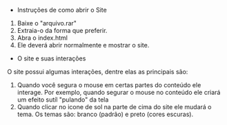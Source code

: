 - Instruções de como abrir o Site
1. Baixe  o "arquivo.rar"
2. Extraia-o da forma que preferir.
3. Abra o index.html
4. Ele deverá abrir normalmente e mostrar o site.

- O site e suas interações

O site possui algumas interações, dentre elas as principais são:
1. Quando você segura o mouse em certas partes do conteúdo ele interage.
Por exemplo, quando segurar o mouse no conteúdo ele criará um efeito sutíl "pulando" da tela
2. Quando clicar no icone de sol na parte de cima do site ele mudará o tema. Os temas são: branco (padrão) e preto (cores escuras).
